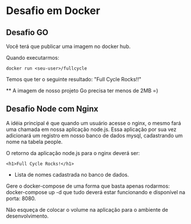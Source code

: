 # Desafio em Docker

## Desafio GO

Você terá que publicar uma imagem no docker hub.

Quando executarmos:

```docker run <seu-user>/fullcycle```

Temos que ter o seguinte resultado: "Full Cycle Rocks!!"

** A imagem de nosso projeto Go precisa ter menos de 2MB =)

## Desafio Node com Nginx

A idéia principal é que quando um usuário acesse o nginx, o mesmo fará uma chamada em nossa aplicação node.js. Essa aplicação por sua vez adicionará um registro em nosso banco de dados mysql, cadastrando um nome na tabela people.

O retorno da aplicação node.js para o nginx deverá ser:

```<h1>Full Cycle Rocks!</h1>```

- Lista de nomes cadastrada no banco de dados.

Gere o docker-compose de uma forma que basta apenas rodarmos: docker-compose up -d que tudo deverá estar funcionando e disponível na porta: 8080.

Não esqueça de colocar o volume na aplicação para o ambiente de desenvolvimento.
